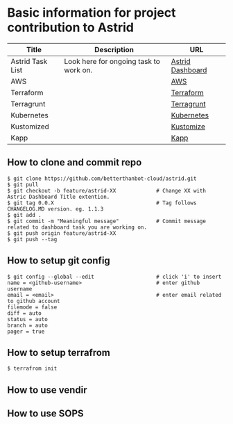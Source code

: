 # Basic information for project contribution to Astrid

| Title | Description | URL |
| --- | --- | --- |
| Astrid Task List | Look here for ongoing task to work on. | [Astrid Dashboard] |
| AWS |  | [AWS] |
| Terraform |  | [Terraform] |
| Terragrunt |  | [Terragrunt] |
| Kubernetes |  | [Kubernetes] |
| Kustomized |  | [Kustomize] |
| Kapp |  | [Kapp] |


## How to clone and commit repo
```
$ git clone https://github.com/betterthanbot-cloud/astrid.git
$ git pull
$ git checkout -b feature/astrid-XX             # Change XX with Astric Dashboard Title extention.
$ git tag 0.0.X                                 # Tag follows CHANGELOG.MD version. eg. 1.1.3
$ git add .
$ git commit -m "Meaningful message"            # Commit message related to dashboard task you are working on.
$ git push origin feature/astrid-XX
$ git push --tag
```


## How to setup git config
```
$ git config --global --edit                    # click 'i' to insert
name = <github-username>                        # enter github username
email = <email>                                 # enter email related to github account
filemode = false
diff = auto
status = auto
branch = auto
pager = true
```

## How to setup terrafrom
```
$ terrafrom init
```

## How to use vendir

## How to use SOPS

[AWS]: https://docs.aws.amazon.com/?nc2=h_ql_doc_do
[Astrid Dashboard]: https://github.com/orgs/betterthanbot-cloud/projects/1
[Terraform]: https://developer.hashicorp.com/terraform/intro
[Terragrunt]: https://terragrunt.gruntwork.io/docs/
[Kubernetes]: https://kubernetes.io/docs/home/
[Kustomize]: https://kustomize.io/
[Kapp]: https://carvel.dev/kapp/
